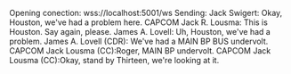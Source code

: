 Opening conection: wss://localhost:5001/ws
Sending: 
Jack Swigert:           Okay, Houston, we've had a problem here.
CAPCOM Jack R. Lousma:  This is Houston. Say again, please.
James A. Lovell:        Uh, Houston, we've had a problem.
James A. Lovell (CDR):  We've had a MAIN BP BUS undervolt.
CAPCOM Jack Lousma (CC):Roger, MAIN BP undervolt.
CAPCOM Jack Lousma (CC):Okay, stand by Thirteen, we're looking at it.